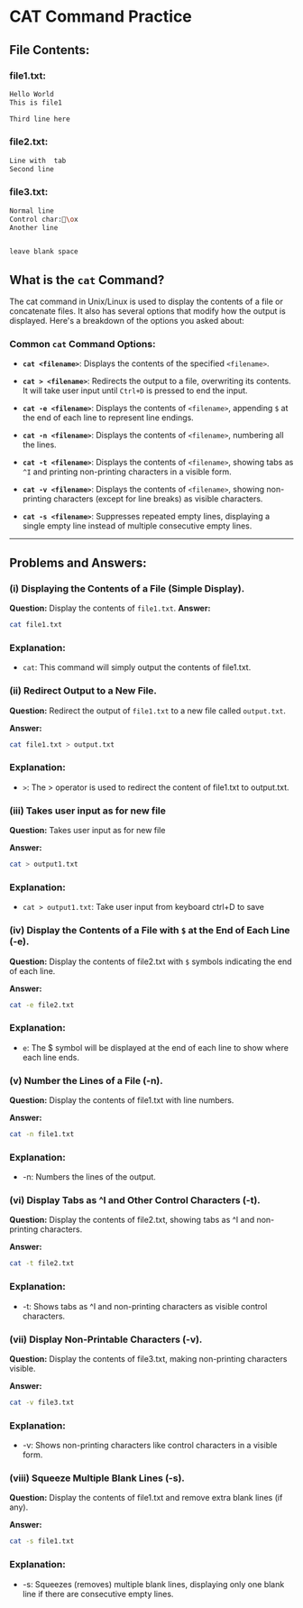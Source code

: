 # CAT Command Practice

## File Contents:
### file1.txt:
```bash
Hello World
This is file1

Third line here
```

### file2.txt:
```bash
Line with  tab
Second line
```

### file3.txt:
```bash
Normal line
Control char:\ox
Another line


leave blank space
```

## What is the `cat` Command?

The cat command in Unix/Linux is used to display the contents of a file or concatenate files. It also has several options that modify how the output is displayed. 
Here's a breakdown of the options you asked about:
### Common `cat` Command Options:

- **`cat <filename>`**: Displays the contents of the specified `<filename>`.

- **`cat > <filename>`**: Redirects the output to a file, overwriting its contents. It will take user input until `Ctrl+D` is pressed to end the input.

- **`cat -e <filename>`**: Displays the contents of `<filename>`, appending `$` at the end of each line to represent line endings.

- **`cat -n <filename>`**: Displays the contents of `<filename>`, numbering all the lines.

- **`cat -t <filename>`**: Displays the contents of `<filename>`, showing tabs as `^I` and printing non-printing characters in a visible form.

- **`cat -v <filename>`**: Displays the contents of `<filename>`, showing non-printing characters (except for line breaks) as visible characters.

- **`cat -s <filename>`**: Suppresses repeated empty lines, displaying a single empty line instead of multiple consecutive empty lines.


---

## Problems and Answers:

### (i) Displaying the Contents of a File (Simple Display).
**Question:**
Display the contents of `file1.txt`.
**Answer:**
```bash
cat file1.txt
```

### Explanation:

- `cat`: This command will simply output the contents of file1.txt.

### (ii) Redirect Output to a New File.
**Question:**
Redirect the output of `file1.txt` to a new file called `output.txt`.


**Answer:**
```bash
cat file1.txt > output.txt
```
### Explanation:

- `>`: The > operator is used to redirect the content of file1.txt to output.txt.

### (iii) Takes user input as for new file
**Question:**
Takes user input as for new file

**Answer:**
```bash
cat > output1.txt
```
### Explanation:

- `cat > output1.txt`: Take user input from keyboard ctrl+D to save

### (iv) Display the Contents of a File with `$` at the End of Each Line (-e).
**Question:**
Display the contents of file2.txt with `$` symbols indicating the end of each line.

**Answer:**
```bash
cat -e file2.txt
```

### Explanation:

- `e`: The $ symbol will be displayed at the end of each line to show where each line ends.

### (v) Number the Lines of a File (-n).
**Question:**
Display the contents of file1.txt with line numbers.

**Answer:**
```bash
cat -n file1.txt
```

### Explanation:

- -n: Numbers the lines of the output.

### (vi) Display Tabs as ^I and Other Control Characters (-t).
**Question:**
Display the contents of file2.txt, showing tabs as ^I and non-printing characters.

**Answer:**
```bash
cat -t file2.txt
```

### Explanation:

- -t: Shows tabs as ^I and non-printing characters as visible control characters.

### (vii) Display Non-Printable Characters (-v).
**Question:**
Display the contents of file3.txt, making non-printing characters visible.

**Answer:**
```bash
cat -v file3.txt
```

### Explanation:

- -v: Shows non-printing characters like control characters in a visible form.


### (viii) Squeeze Multiple Blank Lines (-s).
**Question:**
Display the contents of file1.txt and remove extra blank lines (if any).

**Answer:**
```bash
cat -s file1.txt
```

### Explanation:

- -s: Squeezes (removes) multiple blank lines, displaying only one blank line if there are consecutive empty lines.

